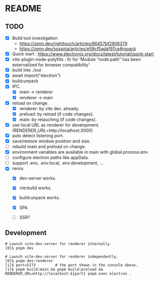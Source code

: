 # README

## TODO
* [x] Build tool investigation
   - https://zenn.dev/righttouch/articles/86457bf2908379
   - https://zenn.dev/ssssota/articles/e59cf5adaf97ce#rspack
* [x] Quick start : https://www.electronjs.org/docs/latest/tutorial/quick-start
* [x] vite-plugin-node-polyfills : fir for 'Module "node:path" has been externalized for browser compatibility'
* [x] build into ./out
* [x] await import("electron")
* [x] build:unpack
* [x] IPC.
  - [x] main -> renderer
  - [x] renderer -> main
* [x] reload on change.
  - [x] renderer: by vite dev. already.
  - [x] preload: by reload (if code changes).
  - [x] main: by relauching (if code changes).
* [x] use local URL as renderer for development. (RENDERER_URL=http://localhost:3000)
* [x] auto detect listening port.
* [x] save/restore window position and size.
* [ ] rebuild main and preload on change.
* [x] environment variables are available in main with global.process.env.
* [ ] configure electron paths like appData.
* [ ] support .env, .env.local, .env.development, ...
* [x] remix
  - [x] dev-server works.
  - [x] vte:build works.
  - [x] build:unpack works.
  - [x] SPA
  - [ ] SSR?


## Development
```
# Launch vite-dev-server for renderer internally.
[0]$ pnpm dev
```
```
# Launch vite-dev-server for renderer independently.
[0]$ pnpm dev:renderer
[1]$ port=5173         # the port shown in the console above.
[1]$ pnpm build:main && pnpm build:preload && RENDERER_URL=http://localhost:${port} pnpm exec electron .
```
